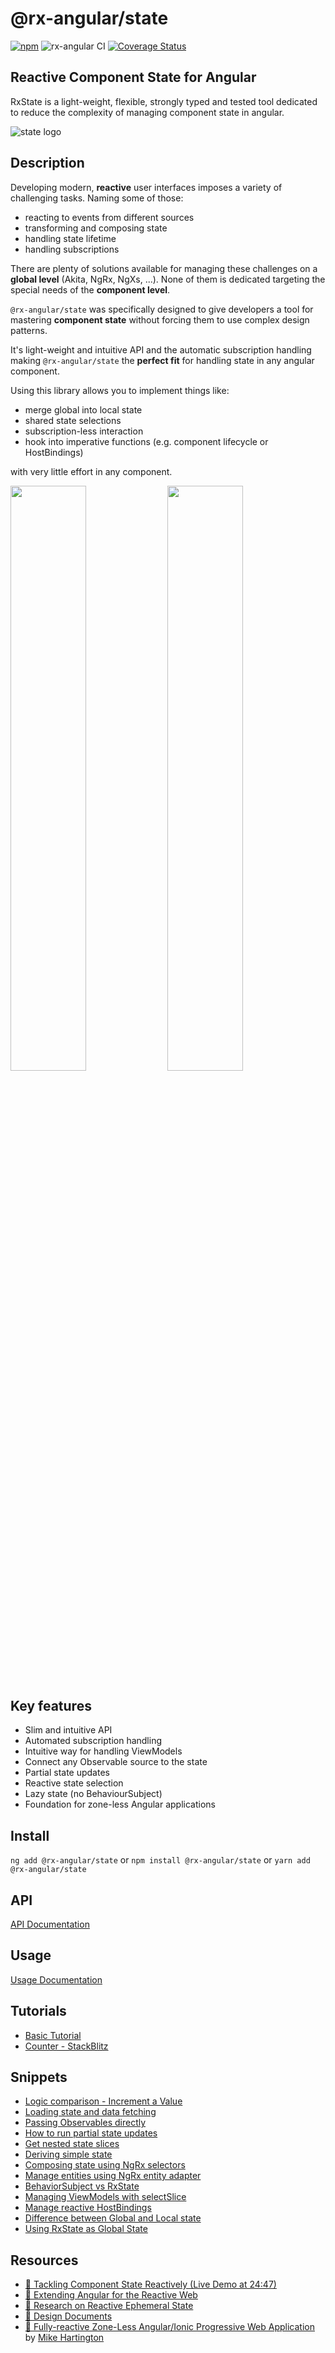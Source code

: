 # @rx-angular/state

[![npm](https://img.shields.io/npm/v/%40rx-angular%2Fstate.svg)](https://www.npmjs.com/package/%40rx-angular%2Fstate)
![rx-angular CI](https://github.com/rx-angular/rx-angular/workflows/rx-angular%20CI/badge.svg?branch=master)
[![Coverage Status](https://raw.githubusercontent.com/rx-angular/rx-angular/github-pages/docs/test-coverage/state/jest-coverage-badge.svg)](https://rx-angular.github.io/rx-angular/test-coverage/state/lcov-report/index.html)

## Reactive Component State for Angular

RxState is a light-weight, flexible, strongly typed and tested tool dedicated to reduce the complexity of managing component state in angular.

![state logo](https://raw.githubusercontent.com/rx-angular/rx-angular/master/libs/state/docs/images/state_logo.png)

## Description

Developing modern, **reactive** user interfaces imposes a variety of challenging tasks. Naming some of those:

- reacting to events from different sources
- transforming and composing state
- handling state lifetime
- handling subscriptions

There are plenty of solutions available for managing these challenges on a **global level** (Akita, NgRx, NgXs, ...).
None of them is dedicated targeting the special needs of the **component level**.

`@rx-angular/state` was specifically designed to give developers a tool for mastering **component state** without forcing
them to use complex design patterns.

It's light-weight and intuitive API and the automatic subscription handling making `@rx-angular/state`
the **perfect fit** for handling state in any angular component.

Using this library allows you to implement things like:

- merge global into local state
- shared state selections
- subscription-less interaction
- hook into imperative functions (e.g. component lifecycle or HostBindings)

with very little effort in any component.

<p float="left">
  <img src="https://raw.githubusercontent.com/rx-angular/rx-angular/master/libs/state/docs/images/state_API-names.png" width="49%" />
  <img src="https://raw.githubusercontent.com/rx-angular/rx-angular/master/libs/state/docs/images/state_API-types.png" width="49%" />
</p>

## Key features

- Slim and intuitive API
- Automated subscription handling
- Intuitive way for handling ViewModels
- Connect any Observable source to the state
- Partial state updates
- Reactive state selection
- Lazy state (no BehaviourSubject)
- Foundation for zone-less Angular applications

## Install

`ng add @rx-angular/state`
or
`npm install @rx-angular/state`
or
`yarn add @rx-angular/state`

## API

[API Documentation](https://github.com/rx-angular/rx-angular/tree/master/libs/state/docs/api/overview.md)

## Usage

[Usage Documentation](https://github.com/rx-angular/rx-angular/tree/master/libs/state/docs/usage.md)

## Tutorials

- [Basic Tutorial](https://github.com/rx-angular/rx-angular/tree/master/apps/demos/src/app/features/tutorials/basics)
- [Counter - StackBlitz](https://stackblitz.com/edit/rx-angular-state-counter-demo?file=src%2Fapp%2Fcounter%2Fcounter.component.ts)

## Snippets

- [Logic comparison - Increment a Value](https://github.com/rx-angular/rx-angular/tree/master/libs/state/docs/snippets/logic-comparison--increment-a-value.md)
- [Loading state and data fetching](https://github.com/rx-angular/rx-angular/tree/master/libs/state/docs/snippets/loading-state-and-data-fetching.md)
- [Passing Observables directly](https://github.com/rx-angular/rx-angular/tree/master/libs/state/docs/snippets/passing-observables-directly.md)
- [How to run partial state updates](https://github.com/rx-angular/rx-angular/tree/master/libs/state/docs/snippets/how-can-i-run-partial-state-updates.md)
- [Get nested state slices](https://github.com/rx-angular/rx-angular/tree/master/libs/state/docs/snippets/get-nested-state-slices.md)
- [Deriving simple state](https://github.com/rx-angular/rx-angular/tree/master/libs/state/docs/snippets/deriving-simple-state.md)
- [Composing state using NgRx selectors](https://github.com/rx-angular/rx-angular/tree/master/libs/state/docs/snippets/composing-state-using-ngrx-selectors.md)
- [Manage entities using NgRx entity adapter](https://github.com/rx-angular/rx-angular/tree/master/libs/state/docs/snippets/manage-collections-with-ngrx-entity.md)
- [BehaviorSubject vs RxState](https://github.com/rx-angular/rx-angular/tree/master/libs/state/docs/snippets/behavior-subject-vs-rx-state.md)
- [Managing ViewModels with selectSlice](https://github.com/rx-angular/rx-angular/tree/master/libs/state/docs/snippets/selecting-the-viewmodel.md)
- [Manage reactive HostBindings](https://github.com/rx-angular/rx-angular/tree/master/libs/state/docs/snippets/hostbindings.md)
- [Difference between Global and Local state](https://github.com/rx-angular/rx-angular/tree/master/libs/state/docs/snippets/global-state-vs-local-state.md)
- [Using RxState as Global State](https://github.com/rx-angular/rx-angular/blob/master/libs/state/docs/snippets/manage-global-state.md)

## Resources

- [🎥 Tackling Component State Reactively (Live Demo at 24:47)](https://www.youtube.com/watch?v=I8uaHMs8rw0)
- [🎥 Extending Angular for the Reactive Web](https://youtu.be/pkN6CeZ8h_U?t=5913)
- [💾 Research on Reactive Ephemeral State](https://dev.to/rxjs/research-on-reactive-ephemeral-state-in-component-oriented-frameworks-38lk)
- [📜 Design Documents](https://hackmd.io/wVkWRc3XQWmtM6YcktRTrA)
- [📑 Fully-reactive Zone-Less Angular/Ionic Progressive Web Application](https://startrack-ng.web.app/search) by [Mike Hartington](https://twitter.com/mhartington)
